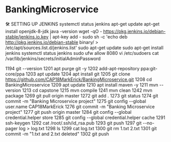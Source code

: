 # BankingMicroservice

:hammer_and_wrench: SETTING UP JENKINS
systemctl status jenkins
apt-get  update
apt-get  install  openjdk-8-jdk
java -version
wget -qO - https://pkg.jenkins.io/debian-stable/jenkins.io.key | apt-key add -
sudo sh -c 'echo deb http://pkg.jenkins.io/debian-stable binary/ > /etc/apt/sources.list.d/jenkins.list'
sudo apt-get update
sudo apt-get install jenkins
systemctl status jenkins
sudo ufw allow 8080
vi /etc/sudoers
cat /var/lib/jenkins/secrets/initialAdminPassword


1194  git --version
1201  apt purge git -y
1202  add-apt-repository ppa:git-core/ppa
1203  apt update
1204  apt install git
1205  git clone https://github.com/CAP18MarkErick/BankingMicroservice.git
1208  cd BankingMicroservice
1209  apt update
1210  apt install maven -y
1211  mvn --version
1213  cd capstone
1215  mvn compile
1241  mvn clean
1242  mvn package
1269  git pull origin master
1272  git add .
1273  git status
1274  git commit -m "Banking Microservice project"
1275  git config --global user.name CAP18MarkErick
1276  git commit -m "Banking Microservice project"
1277  git push origin master
1284  git config --global credential.helper store
1285  git config --global credential.helper cache
1291  ssh-keygen
1292  cat /root/.ssh/id_rsa.pub
1293  git push
1297  git --no-pager log > log.txt
1298  ls
1299  cat log.txt
1300  git rm 1.txt 2.txt
1301  git commit -m "1.txt and 2.txt deleted"
1302  git push



